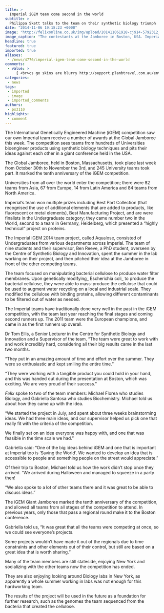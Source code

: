 ```yaml
---
title: >
  Imperial iGEM team come second in the world
subtitle: >
  Philippa Skett talks to the team on their synthetic biology triumph
date: "2014-11-06 19:18:23 +0000"
image: "http://felixonline.co.uk/img/upload/201411061918-cj914-5792312_orig.png"
image_caption: "The contestants at the Jamboree in Boston, USA. Imperial won a number of awards at the event."
headline: true
featured: true
imported: true
aliases:
 - /news/4776/imperial-igem-team-come-second-in-the-world
comments:
 - value: >
     { <br>cs go skins are blurry http://support.planbtravel.com.au/entries/108115613-cs-go-skins-customize-your-enjoying-space-and-quick
categories:
 - news
tags:
 - imported
 - image
 - imported_comments
authors:
 - ps3110
highlights:
 - comment
---
```


The International Genetically Engineered Machine (iGEM) competition saw our own Imperial team receive a number of awards at the Global Jamboree this week. The competition sees teams from hundreds of Universities bioengineer products using synthetic biology techniques and pits their ideas against each other in a giant conference held in the USA.

The Global Jamboree, held in Boston, Massachusetts, took place last week from October 30th to November the 3rd, and 245 University teams took part. It marked the tenth anniversary of the iGEM competition.

Universities from all over the world enter the competition; there were 82 teams from Asia, 67 from Europe, 14 from Latin America and 84 teams from North America.

Imperial’s team won multiple prizes including Best Part Collection (that recognised the use of additional elements that are added to products, like fluorescent or metal elements), Best Manufacturing Project, and are were finalists in the Undergraduate category; they came number two in the World, second to a team in Germany, Heidelberg, which presented a “highly technical” project on proteins.

The Imperial iGEM 2014 team project, called Aqualose, consisted of Undergraduates from various departments across Imperial. The team of nine students and their supervisor, Ben Reeve, a PhD student, overseen by the Centre of Synthetic Biology and Innovation, spent the summer in the lab working on their project, and then pitched their idea at the Jamboree in front of the other competing teams.

The team focused on manipulating bacterial cellulose to produce water filter membranes. Upon genetically modifying_ Escherichia coli_ to produce the bacterial cellulose, they were able to mass-produce the cellulose that could be used to augment water recycling on a local and industrial scale. They modified the cellulose with binding proteins, allowing different contaminants to be filtered out of water as needed.

The Imperial teams have traditionally done very well in the past in the iGEM competition, with the team last year reaching the final stages and coming second runners up. The 2011 team were the European champions, and came in as the first runners up overall.

Dr Tom Ellis, a Senior Lecturer in the Centre for Synthetic Biology and Innovation and a Supervisor of the team, “The team were great to work with and work incredibly hard, considering all their big results came in the last two months.

“They put in an amazing amount of time and effort over the summer. They were so enthusiastic and kept smiling the entire time.”

“They were working with a tangible product you could hold in your hand, and this was handed out during the presentation at Boston, which was exciting. We are very proud of their success.”

_Felix_ spoke to two of the team members: Michael Florea who studies Biology, and Gabriella Santosa who studies Biochemistry. Michael told us about how they came up with the idea.

“We started the project in July, and spent about three weeks brainstorming ideas. We had three main ideas, and our supervisor helped us pick one that really fit with the criteria of the competition.

We finally set on an idea everyone was happy with, and one that was feasible in the time scale we had.”

Gabriella said: “One of the big ideas behind iGEM and one that is important at Imperial too is ‘Saving the World’. We wanted to develop an idea that is accessible to people and something people on the street would appreciate.”

Of their trip to Boston, Michael told us how the work didn’t stop once they arrived. “We arrived during Halloween and managed to squeeze in a party then!

“We also spoke to a lot of other teams there and it was great to be able to discuss ideas.”

The iGEM Giant Jamboree marked the tenth anniversary of the competition, and allowed all teams from all stages of the competition to attend. In previous years, only those that pass a regional round make it to the Boston conference.

Gabriella told us, “It was great that all the teams were competing at once, so we could see everyone’s projects.

Some projects wouldn’t have made it out of the regionals due to time constraints and other elements out of their control, but still are based on a great idea that is worth sharing.”

Many of the team members are still stateside, enjoying New York and socializing with the other teams now the competition has ended.

They are also enjoying looking around Biology labs in New York, as apparently a whole summer working in labs was not enough for this hardworking team.

The results of the project will be used in the future as a foundation for further research, such as the genomes the team sequenced from the bacteria that created the cellulose.
